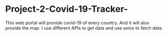 # Project-2-Covid-19-Tracker-
This web portal will provide covid-19 of every country. And it will also provide the map. I use different APIs to get data and use axios to fetch data.
